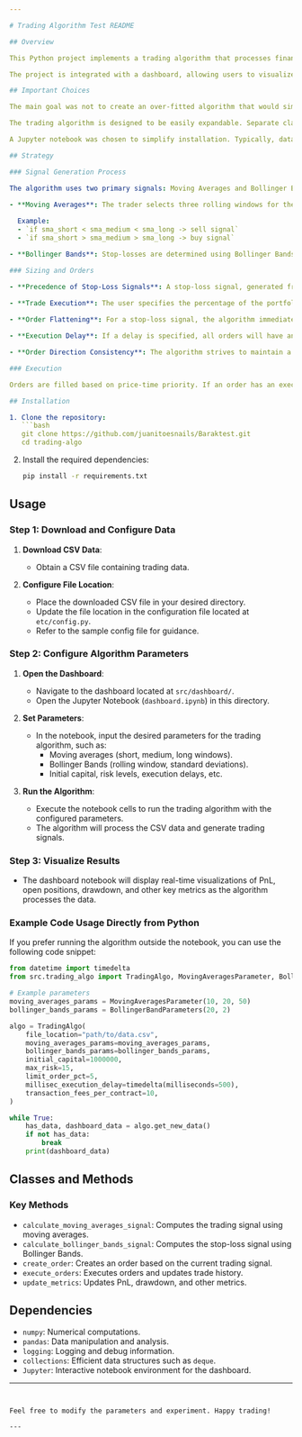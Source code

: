 ```yaml
---

# Trading Algorithm Test README

## Overview

This Python project implements a trading algorithm that processes financial data from CSV files to generate and execute trading signals based on technical indicators. The algorithm calculates trading signals using moving averages and Bollinger Bands, places orders based on these signals, and manages an order book. It also tracks and reports on various performance metrics such as profit and loss (PnL), drawdown, and open positions.

The project is integrated with a dashboard, allowing users to visualize PnL and other key metrics in real-time. The dashboard is available in a Jupyter Notebook, providing an interactive interface for configuring the algorithm's parameters.

## Important Choices

The main goal was not to create an over-fitted algorithm that would simply generate PnL but rather to develop a tool that would be useful to a trader. Without access to test data, it was deemed more beneficial for a trader to visualize how their choice of parameters, execution costs, and order delays could affect their PnL.

The trading algorithm is designed to be easily expandable. Separate classes are used for the `OrderBook`, `Order Matching Algorithm`, and the signal generator. Currently, only limit and market orders are implemented, but adding a TWAP (Time-Weighted Average Price) order, for example, should be straightforward.

A Jupyter notebook was chosen to simplify installation. Typically, data would be stored in a database and sent to Grafana or Superset for visualization. Initial scripts were developed in Dash and Streamlit, but their refresh lag proved distracting. The current dashboard refreshes every 500 data points and stores 600 in memory, making it almost as responsive as a live system.

## Strategy

### Signal Generation Process

The algorithm uses two primary signals: Moving Averages and Bollinger Bands for stop-losses.

- **Moving Averages**: The trader selects three rolling windows for the moving averages. A strong downward trend, indicating a sell signal, is detected if the shortest-window moving average is lower than the medium-window moving average, and the medium-window moving average is lower than the long-window moving average. The reverse is true for a buy signal.
  
  Example:
  - `if sma_short < sma_medium < sma_long -> sell signal`
  - `if sma_short > sma_medium > sma_long -> buy signal`

- **Bollinger Bands**: Stop-losses are determined using Bollinger Bands. The user specifies the period for calculating these bands and the number of standard deviations from the mean to set them. If the price crosses the upper band while in a long position, a sell signal is generated. Conversely, if the price crosses the lower band while in a short position, a buy signal is triggered.

### Sizing and Orders

- **Precedence of Stop-Loss Signals**: A stop-loss signal, generated from Bollinger Bands, always takes precedence over a trade signal derived from moving averages.
  
- **Trade Execution**: The user specifies the percentage of the portfolio to expose at any given time. For a trade signal, the algorithm calculates the current exposure and determines how much to trade to achieve the target delta position. It then creates a limit order based on a user-defined percentage from the mid-price.

- **Order Flattening**: For a stop-loss signal, the algorithm immediately attempts to flatten the delta using a market order.

- **Execution Delay**: If a delay is specified, all orders will have an execution time set to the current time plus the specified millisecond delay.

- **Order Direction Consistency**: The algorithm strives to maintain a consistent direction in orders, meaning it will not have both buy and sell orders in the order book simultaneously. Once a sell order is added, all buy orders are canceled, and vice versa.

### Execution

Orders are filled based on price-time priority. If an order has an execution time later than the current time, it is assumed that the order has not yet been sent to the market.

## Installation

1. Clone the repository:
   ```bash
   git clone https://github.com/juanitoesnails/Baraktest.git
   cd trading-algo
   ```

2. Install the required dependencies:
   ```bash
   pip install -r requirements.txt
   ```

## Usage

### Step 1: Download and Configure Data

1. **Download CSV Data**:
   - Obtain a CSV file containing trading data.

2. **Configure File Location**:
   - Place the downloaded CSV file in your desired directory.
   - Update the file location in the configuration file located at `etc/config.py`.
   - Refer to the sample config file for guidance.

### Step 2: Configure Algorithm Parameters

1. **Open the Dashboard**:
   - Navigate to the dashboard located at `src/dashboard/`.
   - Open the Jupyter Notebook (`dashboard.ipynb`) in this directory.

2. **Set Parameters**:
   - In the notebook, input the desired parameters for the trading algorithm, such as:
     - Moving averages (short, medium, long windows).
     - Bollinger Bands (rolling window, standard deviations).
     - Initial capital, risk levels, execution delays, etc.

3. **Run the Algorithm**:
   - Execute the notebook cells to run the trading algorithm with the configured parameters.
   - The algorithm will process the CSV data and generate trading signals.

### Step 3: Visualize Results

- The dashboard notebook will display real-time visualizations of PnL, open positions, drawdown, and other key metrics as the algorithm processes the data.

### Example Code Usage Directly from Python

If you prefer running the algorithm outside the notebook, you can use the following code snippet:

```python
from datetime import timedelta
from src.trading_algo import TradingAlgo, MovingAveragesParameter, BollingerBandParameters

# Example parameters
moving_averages_params = MovingAveragesParameter(10, 20, 50)
bollinger_bands_params = BollingerBandParameters(20, 2)

algo = TradingAlgo(
    file_location="path/to/data.csv",
    moving_averages_params=moving_averages_params,
    bollinger_bands_params=bollinger_bands_params,
    initial_capital=1000000,
    max_risk=15,
    limit_order_pct=5,
    millisec_execution_delay=timedelta(milliseconds=500),
    transaction_fees_per_contract=10,
)

while True:
    has_data, dashboard_data = algo.get_new_data()
    if not has_data:
        break
    print(dashboard_data)
```

## Classes and Methods

### Key Methods

- `calculate_moving_averages_signal`: Computes the trading signal using moving averages.
- `calculate_bollinger_bands_signal`: Computes the stop-loss signal using Bollinger Bands.
- `create_order`: Creates an order based on the current trading signal.
- `execute_orders`: Executes orders and updates trade history.
- `update_metrics`: Updates PnL, drawdown, and other metrics.

## Dependencies

- `numpy`: Numerical computations.
- `pandas`: Data manipulation and analysis.
- `logging`: Logging and debug information.
- `collections`: Efficient data structures such as `deque`.
- `Jupyter`: Interactive notebook environment for the dashboard.

---
```


Feel free to modify the parameters and experiment. Happy trading!

---
